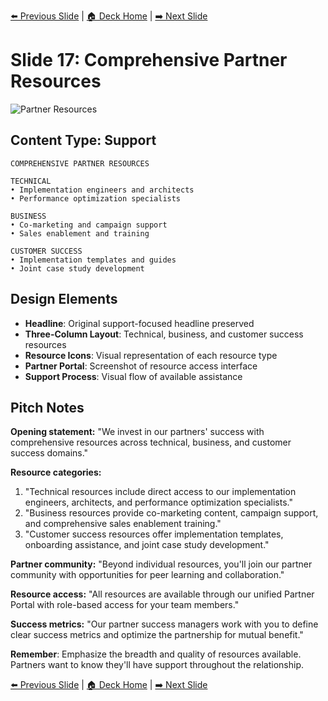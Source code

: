 <!-- Navigation Header -->
[⬅️ Previous Slide](slide16.md) | [🏠 Deck Home](../README.md) | [➡️ Next Slide](slide18.md)

# Slide 17: Comprehensive Partner Resources

![Partner Resources](../images/slide17.png)

## Content Type: Support

```
COMPREHENSIVE PARTNER RESOURCES

TECHNICAL
• Implementation engineers and architects
• Performance optimization specialists

BUSINESS
• Co-marketing and campaign support
• Sales enablement and training

CUSTOMER SUCCESS
• Implementation templates and guides
• Joint case study development
```

## Design Elements

- **Headline**: Original support-focused headline preserved
- **Three-Column Layout**: Technical, business, and customer success resources
- **Resource Icons**: Visual representation of each resource type
- **Partner Portal**: Screenshot of resource access interface
- **Support Process**: Visual flow of available assistance

## Pitch Notes

**Opening statement:**
"We invest in our partners' success with comprehensive resources across technical, business, and customer success domains."

**Resource categories:**
1. "Technical resources include direct access to our implementation engineers, architects, and performance optimization specialists."
2. "Business resources provide co-marketing content, campaign support, and comprehensive sales enablement training."
3. "Customer success resources offer implementation templates, onboarding assistance, and joint case study development."

**Partner community:**
"Beyond individual resources, you'll join our partner community with opportunities for peer learning and collaboration."

**Resource access:**
"All resources are available through our unified Partner Portal with role-based access for your team members."

**Success metrics:**
"Our partner success managers work with you to define clear success metrics and optimize the partnership for mutual benefit."

**Remember**: Emphasize the breadth and quality of resources available. Partners want to know they'll have support throughout the relationship.

<!-- Navigation Footer -->
[⬅️ Previous Slide](slide16.md) | [🏠 Deck Home](../README.md) | [➡️ Next Slide](slide18.md)